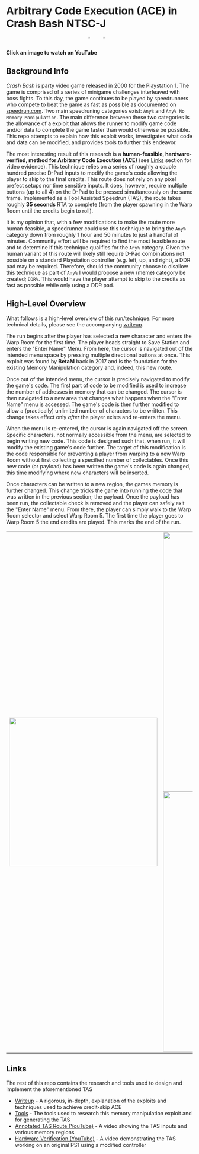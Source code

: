 # Arbitrary Code Execution (ACE) in Crash Bash NTSC-J

<div style="display: flex; justify-content: center; gap: 20px;">
    <a href="https://youtu.be/B50j4zk_VxI?t=137">
        <img src="https://github.com/user-attachments/assets/963fc4c4-9349-4f5f-8ada-1bba48863712" width="45%">
    </a>
    <a href="https://youtu.be/XHBzD3LvANY?t=72s">
        <img src="https://github.com/user-attachments/assets/143a57bc-9544-45be-824b-6413cc582778" width="45%">
    </a>
</div>

**Click an image to watch on YouTube**


## Background Info
_Crash Bash_ is party video game released in 2000 for the Playstation 1. The game is comprised of a series of minigame challenges interleaved with boss fights. To this day, the game continues to be played by speedrunners who compete to beat the game as fast as possible as documented on [speedrun.com](https://www.speedrun.com/crashbash). Two main speedruning categories exist: `Any%` and `Any% No Memory Manipulation`. The main difference between these two categories is the allowance of a exploit that allows the runner to modify game code and/or data to complete the game faster than would otherwise be possible. This repo attempts to explain how this exploit works, investigates what code and data can be modified, and provides tools to further this endeavor.

The most interesting result of this research is a __human-feasible, hardware-verified, method for Arbitrary Code Execution (ACE)__ (see [Links](#links) section for video evidence). This technique relies on a series of roughly a couple hundred precise D-Pad inputs to modify the game's code allowing the player to skip to the final credits. This route does not rely on any pixel prefect setups nor time sensitive inputs. It does, however, require multiple buttons (up to all 4) on the D-Pad to be pressed simultaneously on the same frame. Implemented as a Tool Assisted Speedrun (TAS), the route takes roughly __35 seconds__ RTA to complete (from the player spawning in the Warp Room until the credits begin to roll).

It is my opinion that, with a few modifications to make the route more human-feasible, a speedrunner could use this technique to bring the `Any%` category down from roughly 1 hour and 50 minutes to just a handful of minutes. Community effort will be required to find the most feasible route and to determine if this technique qualifies for the `Any%` category. Given the human variant of this route will likely still require D-Pad combinations not possible on a standard Playstation controller (e.g. left, up, and right), a DDR pad may be required. Therefore, should the community choose to disallow this technique as part of `Any%` I would propose a new (meme) category be created; `DDR%`. This would have the player attempt to skip to the credits as fast as possible while only using a DDR pad.

## High-Level Overview

What follows is a high-level overview of this run/technique. For more technical details, please see the accompanying [writeup](./writeup/).

The run begins after the player has selected a new character and enters the Warp Room for the first time. The player heads straight to Save Station and enters the "Enter Name" Menu. From here, the cursor is navigated out of the intended menu space by pressing multiple directional buttons at once. This exploit was found by **BetaM** back in 2017 and is the foundation for the existing Memory Manipulation category and, indeed, this new route.

Once out of the intended menu, the cursor is precisely navigated to modify the game's code. The first part of code to be modified is used to increase the number of addresses in memory that can be changed. The cursor is then navigated to a new area that changes what happens when the "Enter Name" menu is accessed. The game's code is then further modified to allow a (practically) unlimited number of characters to be written. This change takes effect only _after_ the player exists and re-enters the menu.

When the menu is re-entered, the cursor is again navigated off the screen. Specific characters, not normally accessible from the menu, are selected to begin writing new code. This code is designed such that, when run, it will modify the existing game's code further. The target of this modification is the code responsible for preventing a player from warping to a new Warp Room without first collecting a specified number of collectables. Once this new code (or payload) has been written the game's code is again changed, this time modifying where new characters will be inserted.

Once characters can be written to a new region, the games memory is further changed. This change tricks the game into running the code that was written in the previous section; the payload. Once the payload has been run, the collectable check is removed and the player can safely exit the "Enter Name" menu. From there, the player can simply walk to the Warp Room selector and select Warp Room 5. The first time the player goes to Warp Room 5 the end credits are played. This marks the end of the run.

<table>
  <tr>
    <!-- Left: Single Large Image -->
    <td>
      <img src="https://github.com/user-attachments/assets/83a3be1b-cf95-4164-9368-0dd8d785d4c4" width="400">
    </td>
    <!-- Right: Two Stacked Images -->
    <td>
      <img src="https://github.com/user-attachments/assets/cf8f0852-20f9-41d2-9feb-508e5cf0980a" width="700"><br>
      <img src="https://github.com/user-attachments/assets/c256c004-1724-4974-a73f-dc3c55ea3491" width="700">
    </td>
  </tr>
</table>

## Links

The rest of this repo contains the research and tools used to design and implement the aforementioned TAS
* [Writeup](./writeup/) - A rigorous, in-depth, explanation of the exploits and techniques used to achieve credit-skip ACE
* [Tools](./tools/) - The tools used to research this memory manipulation exploit and for generating the TAS
* [Annotated TAS Route (YouTube)](https://youtu.be/XHBzD3LvANY) - A video showing the TAS inputs and various memory regions
* [Hardware Verification (YouTube)](https://youtu.be/B50j4zk_VxI) - A video demonstrating the TAS working on an original PS1 using a modified controller



